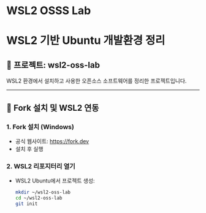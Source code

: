 # WSL2 OSSS Lab
# WSL2 기반 Ubuntu 개발환경 정리

## 📁 프로젝트: wsl2-oss-lab

WSL2 환경에서 설치하고 사용한 오픈소스 소프트웨어를 정리한 프로젝트입니다.

---

## 🧩 Fork 설치 및 WSL2 연동

### 1. Fork 설치 (Windows)

- 공식 웹사이트: https://fork.dev
- 설치 후 실행

### 2. WSL2 리포지터리 열기

- WSL2 Ubuntu에서 프로젝트 생성:
  ```bash
  mkdir ~/wsl2-oss-lab
  cd ~/wsl2-oss-lab
  git init
